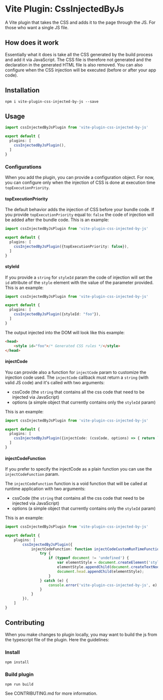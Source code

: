 # Vite Plugin: CssInjectedByJs
A Vite plugin that takes the CSS and adds it to the page through the JS. For those who want a single JS file.

## How does it work
Essentially what it does is take all the CSS generated by the build process and add it via JavaScript.
The CSS file is therefore not generated and the declaration in the generated HTML file is also removed.
You can also configure when the CSS injection will be executed (before or after your app code).

## Installation
```
npm i vite-plugin-css-injected-by-js --save
```

## Usage
```ts
import cssInjectedByJsPlugin from 'vite-plugin-css-injected-by-js'

export default {
  plugins: [
    cssInjectedByJsPlugin(),
  ]
}
```
### Configurations
When you add the plugin, you can provide a configuration object.
For now, you can configure only when the injection of CSS is done at execution time ```topExecutionPriority```.
#### topExecutionPriority
The default behavior adds the injection of CSS before your bundle code.
If you provide ```topExecutionPriority``` equal to: ```false```  the code of injection will be added after the bundle code.
This is an example:
```ts
import cssInjectedByJsPlugin from 'vite-plugin-css-injected-by-js'

export default {
  plugins: [
    cssInjectedByJsPlugin({topExecutionPriority: false}),
  ]
}
```

#### styleId
If you provide a `string` for `styleId` param the code of injection will set the `id` attribute of the `style` element with the value of the parameter provided.
This is an example:
```ts
import cssInjectedByJsPlugin from 'vite-plugin-css-injected-by-js'

export default {
  plugins: [
    cssInjectedByJsPlugin({styleId: "foo"}),
  ]
}
```
The output injected into the DOM will look like this example:
```html
<head>
    <style id="foo">/* Generated CSS rules */</style>
</head>
```

#### injectCode
You can provide also a function for `injectCode` param to customize the injection code used.
The `injectCode` callback must return a `string` (with valid JS code) and it's called with two arguments:
- cssCode (the `string` that contains all the css code that need to be injected via JavaScript)
- options (a simple object that currently contains only the `styleId` param)

This is an example:
```ts
import cssInjectedByJsPlugin from 'vite-plugin-css-injected-by-js'

export default {
  plugins: [
    cssInjectedByJsPlugin({injectCode: (cssCode, options) => { return `try{if(typeof document != 'undefined'){var elementStyle = document.createElement('style');elementStyle.appendChild(document.createTextNode(${cssCode}));document.head.appendChild(elementStyle);}}catch(e){console.error('vite-plugin-css-injected-by-js', e);}`}}),
  ]
}
```

#### injectCodeFunction
If you prefer to specify the injectCode as a plain function you can use the `injectCodeFunction` param.

The `injectCodeFunction` function is a void function that will be called at runtime application with two arguments:
- cssCode (the `string` that contains all the css code that need to be injected via JavaScript)
- options (a simple object that currently contains only the `styleId` param)

This is an example:
```ts
import cssInjectedByJsPlugin from 'vite-plugin-css-injected-by-js'

export default {
    plugins: [
        cssInjectedByJsPlugin({
            injectCodeFunction: function injectCodeCustomRunTimeFunction(cssCode, options) {
                try {
                    if (typeof document != 'undefined') {
                        var elementStyle = document.createElement('style');
                        elementStyle.appendChild(document.createTextNode(${cssCode}));
                        document.head.appendChild(elementStyle);
                    }
                } catch (e) {
                    console.error('vite-plugin-css-injected-by-js', e);
                }
            }
        }),
    ]
}
```

## Contributing
When you make changes to plugin locally, you may want to build the js from the typescript file of the plugin. 
Here the guidelines:
### Install
```
npm install
```
### Build plugin
```
npm run build
```

See CONTRIBUTING.md for more information.
